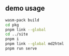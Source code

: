 ## demo usage

```bash
wasm-pack build
cd pkg
pnpm link --global
cd ../site
pnpm i
pnpm link --global md2html
pnpm run serve
```
